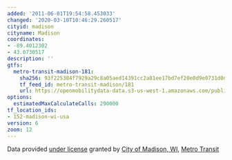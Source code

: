 ```yaml
---
added: '2011-06-01T19:54:58.453033'
changed: '2020-03-10T10:46:29.260517'
cityid: madison
cityname: Madison
coordinates:
- -89.4012302
- 43.0730517
description: ''
gtfs:
  metro-transit-madison-181:
    sha256: 93f225384f7929a29c8a05aed14391cc2a81ee17bd7ef20e0d9e0731d0d801b5
    tf_feed_id: metro-transit-madison/181
    url: https://openmobilitydata-data.s3-us-west-1.amazonaws.com/public/feeds/metro-transit-madison/181/20200130/gtfs.zip
options:
  estimatedMaxCalculateCalls: 290000
tf_location_ids:
- 152-madison-wi-usa
version: 6
zoom: 12
---
```


Data provided [under license](http://www.cityofmadison.com/metro/Apps/terms.cfm) granted by [City of Madison, WI](http://www.cityofmadison.com/), [Metro Transit](http://www.cityofmadison.com/metro/)
